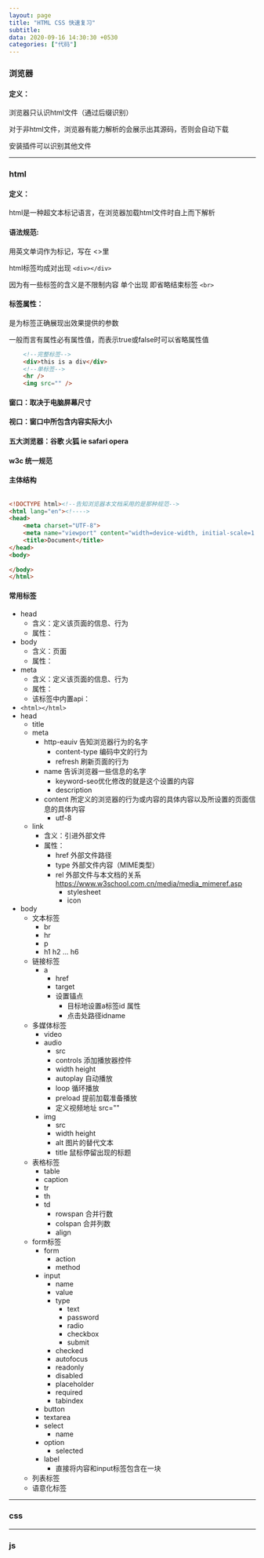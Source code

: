 ```yaml
---
layout: page
title: "HTML CSS 快速复习"
subtitle: 
data: 2020-09-16 14:30:30 +0530
categories: ["代码"]
---
```


### 浏览器

#### 定义：

浏览器只认识html文件（通过后缀识别）

对于非html文件，浏览器有能力解析的会展示出其源码，否则会自动下载

安装插件可以识别其他文件

---

### html

#### 定义：

html是一种超文本标记语言，在浏览器加载html文件时自上而下解析

#### 语法规范:

用英文单词作为标记，写在 <>里

html标签均成对出现 `<div></div>`

因为有一些标签的含义是不限制内容 单个出现 即省略结束标签 `<br>`

#### 标签属性：

是为标签正确展现出效果提供的参数

一般而言有属性必有属性值，而表示true或false时可以省略属性值

```html
    <!--完整标签-->
    <div>this is a div</div>
    <!--单标签-->
    <hr />
    <img src="" />
```

#### 窗口：取决于电脑屏幕尺寸

#### 视口：窗口中所包含内容实际大小

#### 五大浏览器：谷歌 火狐 ie safari opera

#### w3c 统一规范

#### 主体结构

```html

<!DOCTYPE html><!--告知浏览器本文档采用的是那种规范-->
<html lang="en"><!---->
<head>
    <meta charset="UTF-8">
    <meta name="viewport" content="width=device-width, initial-scale=1.0">
    <title>Document</title>
</head>
<body>
    
</body>
</html>

```

#### 常用标签

- head
    - 含义：定义该页面的信息、行为
    - 属性：
- body
    - 含义：页面
    - 属性：
- meta 
    - 含义：定义该页面的信息、行为
    - 属性：
    - 该标签中内置api：
- `<html></html>`
- head 
    - title 
    - meta
        - http-eauiv 告知浏览器行为的名字
            - content-type 编码中文的行为
            - refresh   刷新页面的行为
        - name 告诉浏览器一些信息的名字
            - keyword-seo优化修改的就是这个设置的内容
            - description
        - content 所定义的浏览器的行为或内容的具体内容以及所设置的页面信息的具体内容
            - utf-8
    - link
        - 含义：引进外部文件
        - 属性：
            - href 外部文件路径
            - type 外部文件内容（MIME类型）
            - rel  外部文件与本文档的关系 https://www.w3school.com.cn/media/media_mimeref.asp
                - stylesheet
                - icon
- body
    - 文本标签
        - br
        - hr 
        - p 
        - h1 h2 ... h6
    - 链接标签
        - a 
            - href
            - target
            - 设置锚点
                - 目标地设置a标签id 属性
                - 点击处路径idname
    - 多媒体标签
        - video
        - audio
            - src
            - controls 添加播放器控件
            - width height 
            - autoplay 自动播放
            - loop 循环播放
            - preload 提前加载准备播放
            - 定义视频地址 src=""
        - img
            - src
            - width height
            - alt 图片的替代文本
            - title 鼠标停留出现的标题
    - 表格标签
        - table
        - caption
        - tr 
        - th
        - td
            - rowspan 合并行数
            - colspan 合并列数
            - align
    - form标签
        - form
            - action
            - method
        - input
            - name
            - value
            - type
                - text
                - password
                - radio
                - checkbox
                - submit
            - checked
            - autofocus
            - readonly
            - disabled
            - placeholder
            - required
            - tabindex
        - button
        - textarea
        - select
            - name
        - option
            - selected
        - label
            - 直接将内容和input标签包含在一块
    - 列表标签
    - 语意化标签

---

### css

---

### js